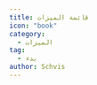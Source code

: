 ```yaml
---
title: قائمة الميزات
icon: "book"
category:
  - الميزات
tag:
  - بدء
author: Schvis
---
```


<AutoCatalog />


